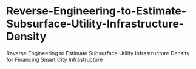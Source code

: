 # Reverse-Engineering-to-Estimate-Subsurface-Utility-Infrastructure-Density
Reverse Engineering to Estimate Subsurface Utility Infrastructure Density for Financing Smart City Infrastructure

